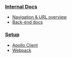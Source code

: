 ### [Internal Docs](Home.md)

- [Navigation & URL overview](Overview-of-Navigation-&-URL-structure.md)
- [Back-end docs](https://github.com/openmsupply/application-manager-server/wiki)

### [Setup](setup/Setup.md)

- [Apollo Client](setup/Apollo-client.md)
- [Webpack](setup/Webpack.md)
